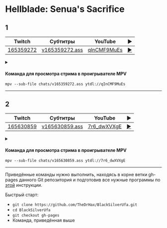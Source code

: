 <!-- video.js -->
<link href="https://cdnjs.cloudflare.com/ajax/libs/video.js/6.3.3/video-js.css" rel="stylesheet">
<script src="https://cdnjs.cloudflare.com/ajax/libs/video.js/6.3.3/video.js"></script>
<!-- videojs-youtube -->
<script src="https://cdnjs.cloudflare.com/ajax/libs/videojs-youtube/2.4.1/Youtube.js"></script>
<!-- libjass -->
<link href="https://cdn.jsdelivr.net/npm/libjass@0.11.0/libjass.css" rel="stylesheet">
<script src="https://cdn.jsdelivr.net/npm/libjass@0.11.0/libjass.js"></script>
<!-- videojs-ass -->
<link href="https://cdn.jsdelivr.net/npm/videojs-ass@0.8.0/src/videojs.ass.css" rel="stylesheet">
<script src="https://cdn.jsdelivr.net/npm/videojs-ass@0.8.0/src/videojs.ass.js"></script>
<!-- videojs-resolution-switcher -->
<script src="https://cdn.jsdelivr.net/npm/videojs-resolution-switcher@0.4.2/lib/videojs-resolution-switcher.min.js"></script>

<script>
function createPlayer(id, youtube, twitch) {
  videojs(id, {
    controls: true,
    nativeControlsForTouch: false,
    width: 640,
    height: 360,
    fluid: true,
    plugins: {
      ass: {
        src: ["../chats/v" + twitch + ".ass"],
        delay: -0.1,
      },
      videoJsResolutionSwitcher: {
        default: 'high',
        dynamicLabel: true
      }
    },
    techOrder: ["youtube"],
    sources: [{
      "type": "video/youtube",
      "src": "https://www.youtube.com/watch?v=" + youtube
    }]
  });
}
</script>

<style>
  .main-content {
    padding: 2rem;
    max-width: 72rem;
  }
</style>

# Hellblade: Senua's Sacrifice

## 1

| Twitch | Субтитры | YouTube | ▶ |
| ------ | -------- | ------- | - |
| [165359272](https://www.twitch.tv/videos/165359272) | [v165359272.ass](../chats/v165359272.ass) | [qInCMF9MuEs](https://www.youtube.com/watch?v=qInCMF9MuEs) | <a href="/src/player.html?v=qInCMF9MuEs&s=165359272" onclick="return openPlayer165359272()">▶</a> |

<script>
  function openPlayer165359272() {
    createPlayer("player-qInCMF9MuEs", "qInCMF9MuEs", "165359272");
    document.getElementById("spoiler-qInCMF9MuEs").click();
    return false;
  }
</script>

<details>
  <summary id="spoiler-qInCMF9MuEs"></summary>

  <div class="player-wrapper" style="margin-top: 32px">
    <video
      id="player-qInCMF9MuEs"
      class="video-js vjs-default-skin vjs-big-play-centered" />
  </div>
</details>

#### Команда для просмотра стрима в проигрывателе MPV

```
mpv --sub-file chats/v165359272.ass ytdl://qInCMF9MuEs
```

----
## 2

| Twitch | Субтитры | YouTube | ▶ |
| ------ | -------- | ------- | - |
| [165630859](https://www.twitch.tv/videos/165630859) | [v165630859.ass](../chats/v165630859.ass) | [7r6_dwXVXgE](https://www.youtube.com/watch?v=7r6_dwXVXgE) | <a href="/src/player.html?v=7r6_dwXVXgE&s=165630859" onclick="return openPlayer165630859()">▶</a> |

<script>
  function openPlayer165630859() {
    createPlayer("player-7r6_dwXVXgE", "7r6_dwXVXgE", "165630859");
    document.getElementById("spoiler-7r6_dwXVXgE").click();
    return false;
  }
</script>

<details>
  <summary id="spoiler-7r6_dwXVXgE"></summary>

  <div class="player-wrapper" style="margin-top: 32px">
    <video
      id="player-7r6_dwXVXgE"
      class="video-js vjs-default-skin vjs-big-play-centered" />
  </div>
</details>

#### Команда для просмотра стрима в проигрывателе MPV

```
mpv --sub-file chats/v165630859.ass ytdl://7r6_dwXVXgE
```

----

Приведённые команды нужно выполнить, находясь в корне ветки gh-pages данного Git репозитория и подготовив все нужные программы по [этой](../tutorials/watch-online.md) инструкции.

Быстрый старт:
* `git clone https://github.com/TheDrHax/BlackSilverUfa.git`
* `cd BlackSilverUfa`
* `git checkout gh-pages`
* Команда, приведённая выше

